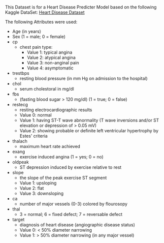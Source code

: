This Dataset is for a Heart Disease Predicter Model based on the following Kaggle DataSet:
 [Heart Disease Dataset](https://www.kaggle.com/ronitf/heart-disease-uci/downloads/heart-disease-uci.zip/1)
 
The following Attributes were used:
- Age (in years)
- Sex (1 = male; 0 = female)
- cp
    - chest pain type:
        - Value 1: typical angina
        - Value 2: atypical angina
        - Value 3: non-anginal pain
        - Value 4: asymptomatic
- trestbps
   - resting blood pressure (in mm Hg on admission to the hospital)
- chol
    - serum cholestoral in mg/dl
- fbs
    - (fasting blood sugar > 120 mg/dl) (1 = true; 0 = false)
- restecg
    - resting electrocardiographic results
    - Value 0: normal
    - Value 1: having ST-T wave abnormality (T wave inversions and/or ST elevation or depression of > 0.05 mV)
    - Value 2: showing probable or definite left ventricular hypertrophy by Estes' criteria
- thalach
    -  maximum heart rate achieved
- exang
    - exercise induced angina (1 = yes; 0 = no)
- oldpeak
    - ST depression induced by exercise relative to rest
- slope
    - the slope of the peak exercise ST segment
    - Value 1: upsloping
    - Value 2: flat
    - Value 3: downsloping
- ca
    - number of major vessels (0-3) colored by flourosopy
- thal
     - 3 = normal; 6 = fixed defect; 7 = reversable defect
- target
    - diagnosis of heart disease (angiographic disease status)
    - Value 0: < 50% diameter narrowing
    - Value 1: > 50% diameter narrowing (in any major vessel)
